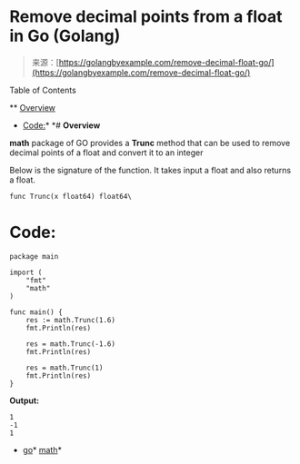 <!--yml
category: 未分类
date: 2024-10-13 06:14:51
-->

# Remove decimal points from a float in Go (Golang)

> 来源：[https://golangbyexample.com/remove-decimal-float-go/](https://golangbyexample.com/remove-decimal-float-go/)

Table of Contents

 **   [Overview](#Overview "Overview")
*   [Code:](#Code "Code:")*  *# **Overview**

**math** package of GO provides a **Trunc** method that can be used to remove decimal points of a float and convert it to an integer

Below is the signature of the function. It takes input a float and also returns a float.

```
func Trunc(x float64) float64\
```

# **Code:**

```
package main

import (
    "fmt"
    "math"
)

func main() {
    res := math.Trunc(1.6)
    fmt.Println(res)

    res = math.Trunc(-1.6)
    fmt.Println(res)

    res = math.Trunc(1)
    fmt.Println(res)
}
```

**Output:**

```
1
-1
1
```

*   [go](https://golangbyexample.com/tag/go/)*   [math](https://golangbyexample.com/tag/math/)*